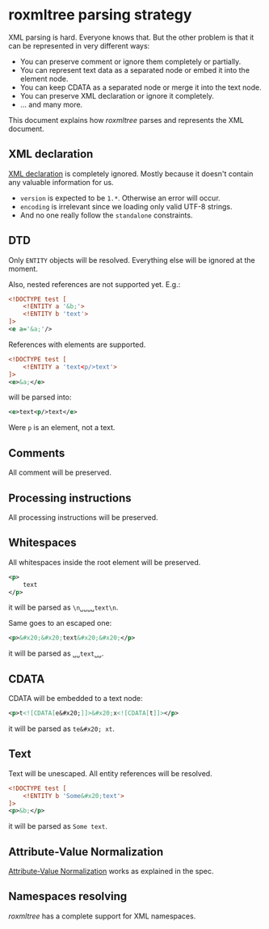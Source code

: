 # roxmltree parsing strategy

XML parsing is hard. Everyone knows that. But the other problem is that it
can be represented in very different ways:

- You can preserve comment or ignore them completely or partially.
- You can represent text data as a separated node or embed it into the element node.
- You can keep CDATA as a separated node or merge it into the text node.
- You can preserve XML declaration or ignore it completely.
- ... and many more.

This document explains how *roxmltree* parses and represents the XML document.

## XML declaration

[XML declaration](https://www.w3.org/TR/xml/#NT-XMLDecl) is completely ignored.
Mostly because it doesn't contain any valuable information for us. 

- `version` is expected to be `1.*`. Otherwise an error will occur.
- `encoding` is irrelevant since we loading only valid UTF-8 strings.
- And no one really follow the `standalone` constraints.

## DTD

Only `ENTITY` objects will be resolved. Everything else will be ignored 
at the moment.

Also, nested references are not supported yet. E.g.:

```xml
<!DOCTYPE test [
    <!ENTITY a '&b;'>
    <!ENTITY b 'text'>
]>
<e a='&a;'/>
```

References with elements are supported.

```xml
<!DOCTYPE test [
    <!ENTITY a 'text<p/>text'>
]>
<e>&a;</e>
```

will be parsed into:

```xml
<e>text<p/>text</e>
```

Were `p` is an element, not a text.

## Comments

All comment will be preserved.

## Processing instructions

All processing instructions will be preserved.

## Whitespaces

All whitespaces inside the root element will be preserved.

```xml
<p>
    text
</p>
```

it will be parsed as `\n␣␣␣␣text\n`.

Same goes to an escaped one:

```xml
<p>&#x20;&#x20;text&#x20;&#x20;</p>
```

it will be parsed as `␣␣text␣␣`.

## CDATA

CDATA will be embedded to a text node:

```xml
<p>t<![CDATA[e&#x20;]]>&#x20;x<![CDATA[t]]></p>
```

it will be parsed as `te&#x20; xt`.

## Text

Text will be unescaped. All entity references will be resolved.

```xml
<!DOCTYPE test [
    <!ENTITY b 'Some&#x20;text'>
]>
<p>&b;</p>
```

it will be parsed as `Some text`.

## Attribute-Value Normalization

[Attribute-Value Normalization](https://www.w3.org/TR/xml/#AVNormalize) works
as explained in the spec.

## Namespaces resolving

*roxmltree* has a complete support for XML namespaces.  
